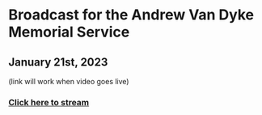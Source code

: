 # Broadcast for the Andrew Van Dyke Memorial Service

## January 21st, 2023

(link will work when video goes live)

### [Click here to stream](https://www.youtube.com/watch?v=VPGpG8c5umM)
